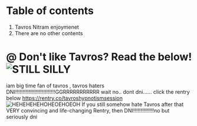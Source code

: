 #  Table of contents
1. Tavros Nitram enjoymenet
2. There are no other contents
                                                      
# @ Don't like Tavros? Read the below!![STILL SILLY](https://github.com/SpaceStationLevel7/Click-here-to-get-your-opinions-changed-FOR-FREE/assets/124318937/769b7f42-62ba-4a99-8fc2-5b7534c20941)
iam big time fan of tavros , tavros haters DNI!!!!!!!!!!!!!!!!!!!!!!!!!!!GGRRRRRRRRRRR
wait no.. dont dni...... click the rentry below
https://rentry.co/tavroshypnotismsession
![HEHEHEHEHOHEOEHOEOH](https://github.com/SpaceStationLevel7/moew/assets/124318937/b5272324-67f5-47dc-b297-312b4c000fa5)
If you still somehow hate Tavros after that VERY convincing and life-changing Rentry, then DNI!!!!!!!!!!!!!!no but seriously dni
